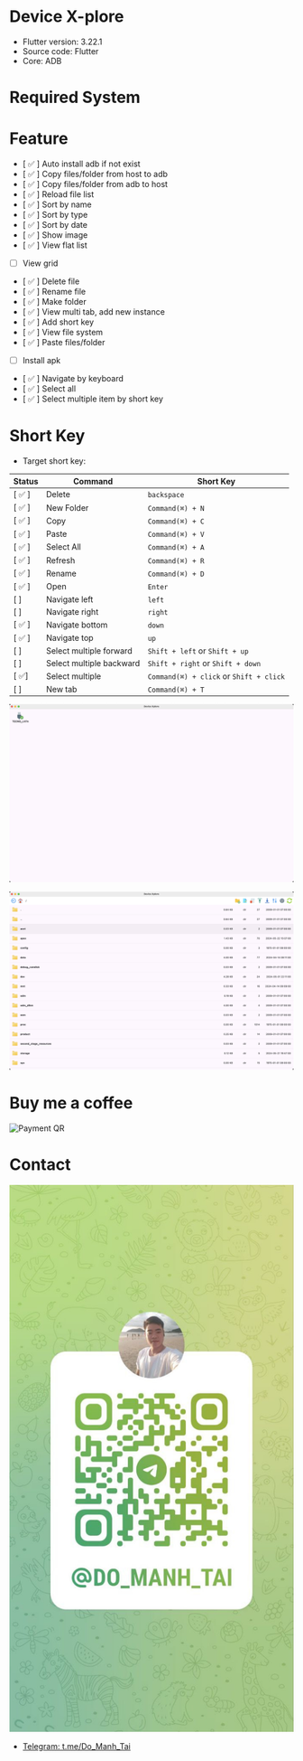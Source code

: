 # Device X-plore

- Flutter version: 3.22.1
- Source code: Flutter
- Core: ADB

# Required System

# Feature
- [ ✅ ] Auto install adb if not exist
- [ ✅ ] Copy files/folder from host to adb
- [ ✅ ] Copy files/folder from adb to host
- [ ✅ ] Reload file list
- [ ✅ ] Sort by name
- [ ✅ ] Sort by type
- [ ✅ ] Sort by date
- [ ✅ ] Show image
- [ ✅ ] View flat list
- [  ] View grid 
- [ ✅ ] Delete file
- [ ✅ ] Rename file
- [ ✅ ] Make folder
- [ ✅ ] View multi tab, add new instance
- [ ✅ ] Add short key
- [ ✅ ] View file system 
- [ ✅ ] Paste files/folder
- [  ] Install apk
- [ ✅ ] Navigate by keyboard
- [ ✅ ] Select all
- [ ✅ ] Select multiple item by short key

# Short Key

- Target short key:

Status | Command | Short Key
---|--- | ---
[ ✅ ] | Delete| `backspace`
[ ✅ ] | New Folder | `Command(⌘) + N`
[ ✅ ] | Copy | `Command(⌘) + C`
[ ✅ ] | Paste | `Command(⌘) + V`
[ ✅ ] | Select All | `Command(⌘) + A`
[ ✅ ] | Refresh | `Command(⌘) + R`
[ ✅ ] | Rename | `Command(⌘) + D`
[ ✅ ] | Open | `Enter`
[ ] | Navigate left | `left`
[ ] | Navigate right | `right`
[ ✅ ] | Navigate bottom | `down`
[ ✅ ] | Navigate top | `up`
[ ] | Select multiple forward | `Shift + left` or `Shift + up`
[ ] | Select multiple backward | `Shift + right` or `Shift + down`
[ ✅] | Select multiple  | `Command(⌘) + click` or `Shift + click`
[ ] | New tab  | `Command(⌘) + T`

![Demo 1](<docs/Screenshot 2024-06-03 at 23.19.04.png>)

![Demo 2](<docs/Screenshot 2024-06-03 at 23.19.12.png>)

# Buy me a coffee
![Payment QR](https://img.vietqr.io/image/CAKE-0943574556-print.png?addInfo=Device%20Xplore%20Coffee)

# Contact

![Contact me](docs/photo1717433884.jpeg)

- [Telegram: t.me/Do_Manh_Tai](https://t.me/Do_Manh_Tai)